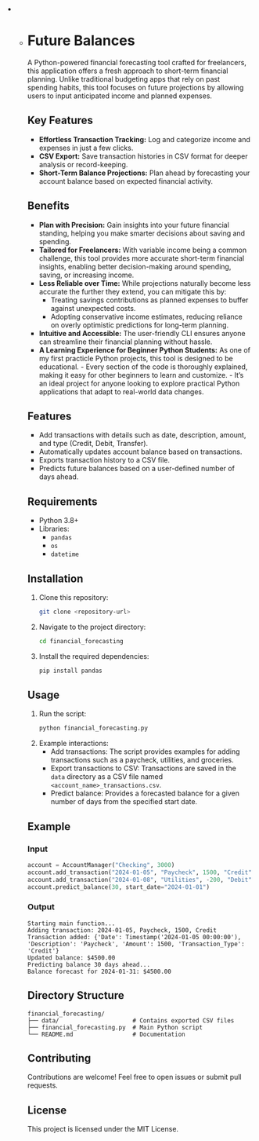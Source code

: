 - - # Future Balances

    A Python-powered financial forecasting tool crafted for freelancers, this application offers a fresh approach to short-term financial planning. Unlike traditional budgeting apps that rely on past spending habits, this tool focuses on future projections by allowing users to input anticipated income and planned expenses.

    ## Key Features
    - **Effortless Transaction Tracking:** Log and categorize income and expenses in just a few clicks.
    - **CSV Export:** Save transaction histories in CSV format for deeper analysis or record-keeping.
    - **Short-Term Balance Projections:** Plan ahead by forecasting your account balance based on expected financial activity.
      
    ## Benefits
    - **Plan with Precision:** Gain insights into your future financial standing, helping you make smarter decisions about saving and spending.
    - **Tailored for Freelancers:** With variable income being a common challenge, this tool provides more accurate short-term financial insights, enabling better decision-making around spending, saving, or increasing income.
    - **Less Reliable over Time:** While projections naturally become less accurate the further they extend, you can mitigate this by:
      - Treating savings contributions as planned expenses to buffer against unexpected costs.
      - Adopting conservative income estimates, reducing reliance on overly optimistic predictions for long-term planning.
    - **Intuitive and Accessible:** The user-friendly CLI ensures anyone can streamline their financial planning without hassle.
    - **A Learning Experience for Beginner Python Students:** As one of my first practicle Python projects, this tool is designed to be educational.
          - Every section of the code is thoroughly explained, making it easy for other beginners to learn and customize.
          - It’s an ideal project for anyone looking to explore practical Python applications that adapt to real-world data changes.
        

    ## Features

    - Add transactions with details such as date, description, amount, and type (Credit, Debit, Transfer).
    - Automatically updates account balance based on transactions.
    - Exports transaction history to a CSV file.
    - Predicts future balances based on a user-defined number of days ahead.

    ## Requirements

    - Python 3.8+
    - Libraries:
      - `pandas`
      - `os`
      - `datetime`

    ## Installation

    1. Clone this repository:
       ```bash
       git clone <repository-url>
       ```
    2. Navigate to the project directory:
       ```bash
       cd financial_forecasting
       ```
    3. Install the required dependencies:
       ```bash
       pip install pandas
       ```

    ## Usage

    1. Run the script:
       ```bash
       python financial_forecasting.py
       ```
    2. Example interactions:
       - Add transactions:
         The script provides examples for adding transactions such as a paycheck, utilities, and groceries.
       - Export transactions to CSV:
         Transactions are saved in the `data` directory as a CSV file named `<account_name>_transactions.csv`.
       - Predict balance:
         Provides a forecasted balance for a given number of days from the specified start date.

    ## Example

    ### Input
    ```python
    account = AccountManager("Checking", 3000)
    account.add_transaction("2024-01-05", "Paycheck", 1500, "Credit")
    account.add_transaction("2024-01-08", "Utilities", -200, "Debit")
    account.predict_balance(30, start_date="2024-01-01")
    ```

    ### Output
    ```
    Starting main function...
    Adding transaction: 2024-01-05, Paycheck, 1500, Credit
    Transaction added: {'Date': Timestamp('2024-01-05 00:00:00'), 'Description': 'Paycheck', 'Amount': 1500, 'Transaction_Type': 'Credit'}
    Updated balance: $4500.00
    Predicting balance 30 days ahead...
    Balance forecast for 2024-01-31: $4500.00
    ```

    ## Directory Structure

    ```
    financial_forecasting/
    ├── data/                     # Contains exported CSV files
    ├── financial_forecasting.py  # Main Python script
    └── README.md                 # Documentation
    ```

    ## Contributing

    Contributions are welcome! Feel free to open issues or submit pull requests.

    ## License

    This project is licensed under the MIT License.
